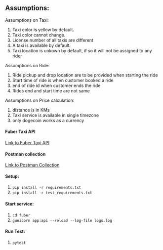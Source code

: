 Assumptions:
---

Assumptions on Taxi:

1. Taxi color is yellow by default.
2. Taxi color cannot change.
3. License number of all taxis are different
4. A taxi is available by default.
5. Taxi location is unkown by default, if so it will not be assigned to any rider

Assumptions on Ride:

1. Ride pickup and drop location are to be provided when starting the ride
2. Start time of ride is when customer booked a ride
3. end of ride id when customer ends the ride
4. Rides end and start time are not same

Assumptions on Price calculation:

1. distance is in KMs
3. Taxi service is available in single timezone
4. only dogecoin works as a currency

#### Fuber Taxi API

[Link to Fuber Taxi API](https://documenter.getpostman.com/view/1597190/fuber-taxi/RVu5iU2A)

#### Postman collection
[Link to Postman Collection](https://www.getpostman.com/collections/1e14735a21e76c5a7e21)


#### Setup:

1. `pip install -r requirements.txt`
2. `pip install -r test_requirements.txt`

#### Start service:

1. `cd fuber`
2. `gunicorn app:api --reload --log-file logs.log`

#### Run Test:

1. `pytest`
